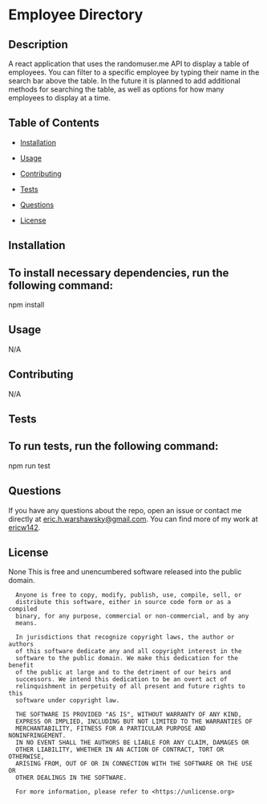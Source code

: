 # Employee Directory

## Description
A react application that uses the randomuser.me API to display a table of employees. You can filter to a specific employee by typing their name in the search bar above the table. In the future it is planned to add additional methods for searching the table, as well as options for how many employees to display at a time.

## Table of Contents 

* [Installation](#installation)

* [Usage](#usage)

* [Contributing](#contributing)

* [Tests](#tests)

* [Questions](#questions)

* [License](#license)

## Installation

To install necessary dependencies, run the following command:
---
npm install

## Usage
N/A

## Contributing

N/A

## Tests
To run tests, run the following command:
---
npm run test


## Questions

If you have any questions about the repo, open an issue or contact me directly at eric.h.warshawsky@gmail.com. 
You can find more of my work at [ericw142](https://github.com/ericw142/).

## License

None
This is free and unencumbered software released into the public domain.

      Anyone is free to copy, modify, publish, use, compile, sell, or
      distribute this software, either in source code form or as a compiled
      binary, for any purpose, commercial or non-commercial, and by any
      means.
      
      In jurisdictions that recognize copyright laws, the author or authors
      of this software dedicate any and all copyright interest in the
      software to the public domain. We make this dedication for the benefit
      of the public at large and to the detriment of our heirs and
      successors. We intend this dedication to be an overt act of
      relinquishment in perpetuity of all present and future rights to this
      software under copyright law.
      
      THE SOFTWARE IS PROVIDED "AS IS", WITHOUT WARRANTY OF ANY KIND,
      EXPRESS OR IMPLIED, INCLUDING BUT NOT LIMITED TO THE WARRANTIES OF
      MERCHANTABILITY, FITNESS FOR A PARTICULAR PURPOSE AND NONINFRINGEMENT.
      IN NO EVENT SHALL THE AUTHORS BE LIABLE FOR ANY CLAIM, DAMAGES OR
      OTHER LIABILITY, WHETHER IN AN ACTION OF CONTRACT, TORT OR OTHERWISE,
      ARISING FROM, OUT OF OR IN CONNECTION WITH THE SOFTWARE OR THE USE OR
      OTHER DEALINGS IN THE SOFTWARE.
      
      For more information, please refer to <https://unlicense.org>


